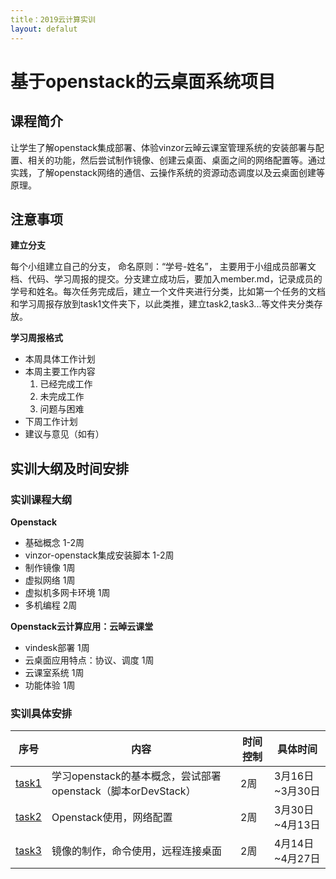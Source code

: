 ```yaml
---
title：2019云计算实训
layout: defalut
---
```


# 基于openstack的云桌面系统项目

## 课程简介

让学生了解openstack集成部署、体验vinzor云晫云课室管理系统的安装部署与配置、相关的功能，然后尝试制作镜像、创建云桌面、桌面之间的网络配置等。通过实践，了解openstack网络的通信、云操作系统的资源动态调度以及云桌面创建等原理。

## 注意事项

**建立分支**

每个小组建立自己的分支， 命名原则：“学号-姓名”， 主要用于小组成员部署文档、代码、学习周报的提交。分支建立成功后，要加入member.md，记录成员的学号和姓名。每次任务完成后，建立一个文件夹进行分类，比如第一个任务的文档和学习周报存放到task1文件夹下，以此类推，建立task2,task3...等文件夹分类存放。

**学习周报格式**

- 本周具体工作计划
- 本周主要工作内容
  1. 已经完成工作
  2. 未完成工作
  3. 问题与困难
- 下周工作计划
- 建议与意见（如有）

## 实训大纲及时间安排

### 实训课程大纲

**Openstack**

- 基础概念 1-2周
- vinzor-openstack集成安装脚本 1-2周
- 制作镜像 1周
- 虚拟网络 1周
- 虚拟机多网卡环境 1周
- 多机编程 2周

**Openstack云计算应用：云晫云课堂**

- vindesk部署 1周
- 云桌面应用特点：协议、调度  1周
- 云课室系统 1周
- 功能体验 1周

### 实训具体安排

| 序号              | 内容                                                         | 时间控制 | 具体时间        |
| ----------------- | ------------------------------------------------------------ | -------- | --------------- |
| [task1](task1.md) | 学习openstack的基本概念，尝试部署openstack（脚本orDevStack） | 2周      | 3月16日~3月30日 |
| [task2](task2.md) | Openstack使用，网络配置                                      | 2周      | 3月30日~4月13日 |
| [task3](task3.md) | 镜像的制作，命令使用，远程连接桌面                           | 2周      | 4月14日~4月27日 |

